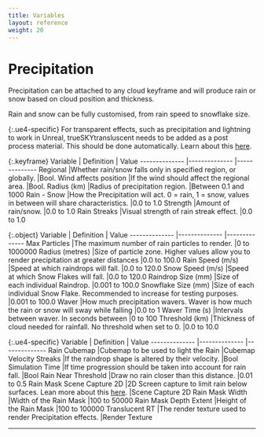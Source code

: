 ```yaml
---
title: Variables
layout: reference
weight: 20
---
```







Precipitation
====================
Precipitation can be attached to any cloud keyframe and will produce rain or snow based on cloud position and thickness.

Rain and snow can be fully customised, from rain speed to snowflake size.

{:.ue4-specific}
For transparent effects, such as precipitation and lightning to work in Unreal, trueSKYtransluscent needs to be added as a post process material. This should be done automatically. Learn about this [here](/faq.html#postprocess).

{:.keyframe}
Variable                                                                                        |       Definition                                                                                                                                                                                                      |       Value
--------------                                                                          |--------------                                                                                                                                                                                                 |--------------
Regional                                                                                        |Whether rain/snow falls only in specified region, or globally.                                                                                                 |Bool.
Wind affects position                                                           |If the wind should affect the regional area.                                                                                                                                   |Bool.
Radius (km)                                                                                     |Radius of precipitation region.                                                                                                                                                                |Between 0.1 and 1000
Rain - Snow                                                                                     |How the Precipitation will act. 0 = rain, 1 = snow, values in between will share characteristics.                              |0.0 to 1.0 
Strength                                                                                        |Amount of rain/snow.                                                                                                                                                                                   |0.0 to 1.0
Rain Streaks                                                                            |Visual strength of rain streak effect.                                                                                                                                                 |0.0 to 1.0

{:.object}
Variable                                                                                        |       Definition                                                                                                                                                                                                      |       Value
--------------                                                                          |--------------                                                                                                                                                                                                 |--------------
Max Particles                                                                           |The maximum number of rain particles to render.                                                                                                                                |0 to 1000000
Radius (metres)                                                                         |Size of particle zone.  Higher values allow you to render precipitation at greater distances                                   |0.0 to 100.0
Rain Speed (m/s)                                                                        |Speed at which raindrops will fall.                                                                                                                                                    |0.0 to 120.0
Snow Speed (m/s)                                                                        |Speed at which Snow Flakes will fall.                                                                                                                                                  |0.0 to 120.0
Raindrop Size (mm)                                                                      |Size of each individual Raindrop.                                                                                                                                                              |0.001 to 100.0
Snowflake Size (mm)                                                                     |Size of each individual Snow Flake.  Recommended to increase for testing purposes.                                                             |0.001 to 100.0
Waver                                                                                           |How much precipitation wavers.  Waver is how much the rain or snow will sway while falling                                     |0.0 to 1
Waver Time (s)                                                                          |Intervals between waver. In seconds between                                                                                                                                    |0 to 100
Threshold (km)                                                                          |Thickness of cloud needed for rainfall. No threshold when set to 0.                                                                                    |0.0 to 10.0

{:.ue4-specific}
Variable                                                                                        |       Definition                                                                                                                                                                                                      |       Value
--------------                                                                          |--------------                                                                                                                                                                                                 |--------------
Rain Cubemap                                                                            |Cubemap to be used to light the Rain                                                                                                                                                   |Cubemap
Velocity Streaks                                                                        |If the raindrop shape is altered by their velocity.                                                                                                                    |Bool
Simulation Time                                                                         |If time progression should be taken into account for rain fall.                                                                                                |Bool
Rain Near Threshold                                                                     |Draw no rain closer than this distance.                                                                                                                                                |0.01 to 0.5
Rain Mask Scene Capture 2D                                                      |2D Screen capture to limit rain below surfaces. Lean more about this [here](tutorials.html#rain-indoors).              |Scene Capture 2D
Rain Mask Width                                                                         |Width of the Rain Mask                                                                                                                                                                                 |100 to 50000
Rain Mask Depth Extent                                                          |Height of the Rain Mask                                                                                                                                                                                |100 to 100000
Translucent RT                                                                          |The render texture used to render Precipitation effects.                                                                                                               |Render Texture

<hr>

